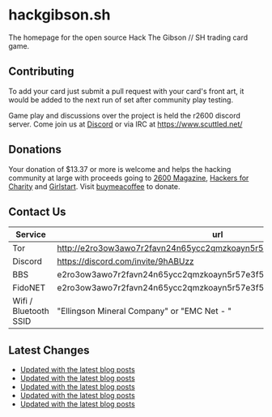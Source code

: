# hackgibson.sh
The homepage for the open source Hack The Gibson // SH trading card game.


## Contributing

To add your card just submit a pull request with your card's front art, it would be added to the next run of set after community play testing.

Game play and discussions over the project is held the r2600 discord server. Come join us at [Discord](https://discord.com/invite/9hABUzz) or via IRC at https://www.scuttled.net/


## Donations

Your donation of $13.37 or more is welcome and helps the hacking community at large with proceeds going to [2600 Magazine](https://2600.com/), [Hackers for Charity](https://hackersforcharity.org) and [Girlstart](https://girlstart.org).  Visit [buymeacoffee](https://www.buymeacoffee.com/hackgibson.sh) to donate.


## Contact Us

Service | url
-|-
Tor | http://e2ro3ow3awo7r2favn24n65ycc2qmzkoayn5r57e3f56nvjwdcgg32ad.onion
Discord | https://discord.com/invite/9hABUzz
BBS | e2ro3ow3awo7r2favn24n65ycc2qmzkoayn5r57e3f56nvjwdcgg32ad.onion:23
FidoNET | e2ro3ow3awo7r2favn24n65ycc2qmzkoayn5r57e3f56nvjwdcgg32ad.onion:24554
Wifi / Bluetooth SSID | "Ellingson Mineral Company" or "EMC Net - <fidonet address>"

## Latest Changes
<!-- BLOG-POST-LIST:START -->
- [Updated with the latest blog posts](https://github.com/DFW2600/hackgibson.sh/commit/912cedb2ab297990006ce21a6bfba50ef0a4ea64)
- [Updated with the latest blog posts](https://github.com/DFW2600/hackgibson.sh/commit/9d85477a391d8af9f700ed18cf356ac260ba1ef4)
- [Updated with the latest blog posts](https://github.com/DFW2600/hackgibson.sh/commit/f699f6ea2ea994ea0bd3345971a4c7d720844ee5)
- [Updated with the latest blog posts](https://github.com/DFW2600/hackgibson.sh/commit/42c37eebfc42f6f35dc9bb57d11f47a8afb66e6a)
- [Updated with the latest blog posts](https://github.com/DFW2600/hackgibson.sh/commit/2ce0c3674cdbc07bb79df611d04e4705dd714992)
<!-- BLOG-POST-LIST:END -->
